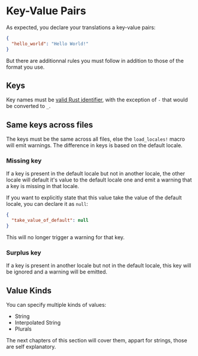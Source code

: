 # Key-Value Pairs

As expected, you declare your translations a key-value pairs:

```json
{
  "hello_world": "Hello World!"
}
```

But there are additionnal rules you must follow in addition to those of the format you use.

## Keys

Key names must be [valid Rust identifier](https://doc.rust-lang.org/reference/identifiers.html), with the exception of `-` that would be converted to `_`.

## Same keys across files

The keys must be the same across all files, else the `load_locales!` macro will emit warnings. The difference in keys is based on the default locale.

### Missing key

If a key is present in the default locale but not in another locale, the other locale will default it's value to the default locale one and emit a warning that a key is missing in that locale.

If you want to explicitly state that this value take the value of the default locale, you can declare it as `null`:

```json
{
  "take_value_of_default": null
}
```

This will no longer trigger a warning for that key.

### Surplus key

If a key is present in another locale but not in the default locale, this key will be ignored and a warning will be emitted.

## Value Kinds

You can specify multiple kinds of values:

- String
- Interpolated String
- Plurals

The next chapters of this section will cover them, appart for strings, those are self explanatory.
